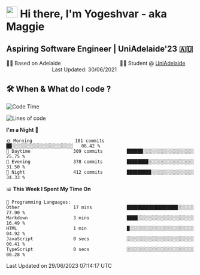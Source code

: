 <h1><img src="https://emojis.slackmojis.com/emojis/images/1531849430/4246/blob-sunglasses.gif?1531849430" width="30"/> Hi there, I'm Yogeshvar - aka Maggie</h1>

## Aspiring Software Engineer | UniAdelaide'23 🇦🇺  
🏂🏻  Based on Adelaide &nbsp;&nbsp;&nbsp;&nbsp;&nbsp;&nbsp;&nbsp;&nbsp;&nbsp;&nbsp;&nbsp;&nbsp;&nbsp;&nbsp;&nbsp;&nbsp;&nbsp;&nbsp;&nbsp;&nbsp;&nbsp;&nbsp;&nbsp;&nbsp;&nbsp;&nbsp;&nbsp;&nbsp;&nbsp;&nbsp;&nbsp;&nbsp;&nbsp;&nbsp;&nbsp;&nbsp;&nbsp;&nbsp;&nbsp;👨‍💻 Student @ [UniAdelaide](https://www.adelaide.edu.au)   &nbsp;&nbsp;&nbsp;&nbsp;&nbsp;&nbsp;&nbsp;&nbsp;&nbsp;&nbsp;&nbsp;&nbsp;&nbsp;&nbsp;&nbsp;&nbsp;&nbsp;&nbsp;&nbsp;&nbsp;&nbsp;&nbsp;&nbsp;&nbsp;&nbsp;&nbsp;&nbsp;&nbsp;&nbsp;&nbsp;&nbsp;Last Updated: 30/06/2021

## 🛠 When & What do I code ?  

<!--START_SECTION:waka-->
![Code Time](http://img.shields.io/badge/Code%20Time-2%2C272%20hrs%2059%20mins-blue)

![Lines of code](https://img.shields.io/badge/From%20Hello%20World%20I%27ve%20Written-4.0%20million%20lines%20of%20code-blue)

**I'm a Night 🦉** 

```text
🌞 Morning                101 commits         ██░░░░░░░░░░░░░░░░░░░░░░░   08.42 % 
🌆 Daytime                309 commits         ██████░░░░░░░░░░░░░░░░░░░   25.75 % 
🌃 Evening                378 commits         ████████░░░░░░░░░░░░░░░░░   31.50 % 
🌙 Night                  412 commits         █████████░░░░░░░░░░░░░░░░   34.33 % 
```


📊 **This Week I Spent My Time On** 

```text
💬 Programming Languages: 
Other                    17 mins             ███████████████████░░░░░░   77.90 % 
Markdown                 3 mins              ████░░░░░░░░░░░░░░░░░░░░░   16.49 % 
HTML                     1 min               █░░░░░░░░░░░░░░░░░░░░░░░░   04.92 % 
JavaScript               0 secs              ░░░░░░░░░░░░░░░░░░░░░░░░░   00.41 % 
TypeScript               0 secs              ░░░░░░░░░░░░░░░░░░░░░░░░░   00.28 % 
```


 Last Updated on 29/06/2023 07:14:17 UTC
<!--END_SECTION:waka-->
